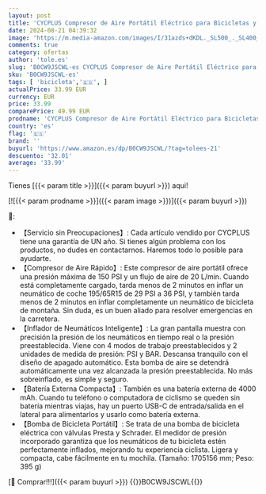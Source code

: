 ```yaml
---
layout: post
title: 'CYCPLUS Compresor de Aire Portátil Eléctrico para Bicicletas y Vehículos  150 PSI  Recargable con Pantalla LED y Apagado Automático. Ideal para Neumáticos de Bicicleta  Coche  Motocicleta y Balones'
date: 2024-08-21 04:39:32
image: 'https://m.media-amazon.com/images/I/31azds+dKDL._SL500_._SL400_.jpg'
comments: true
category: ofertas
author: 'tole.es'
slug: 'B0CW9JSCWL-es CYCPLUS Compresor de Aire Portátil Eléctrico para...'
sku: 'B0CW9JSCWL-es'
tags: [ 'bicicleta','🇪🇸', ]
actualPrice: 33.99 EUR
currency: EUR
price: 33.99
comparePrice: 49.99 EUR
prodname: 'CYCPLUS Compresor de Aire Portátil Eléctrico para Bicicletas y Vehículos  150 PSI  Recargable con Pantalla LED y Apagado Automático. Ideal para Neumáticos de Bicicleta  Coche  Motocicleta y Balones'
country: 'es'
flag: '🇪🇸'
brand: ''
buyurl: 'https://www.amazon.es/dp/B0CW9JSCWL/?tag=tolees-21'
descuento: '32.01'
average: '33.99'
---
```


Tienes [{{< param title >}}]({{< param buyurl >}}) aqui!

[![{{< param prodname >}}]({{< param image >}})]({{< param buyurl >}})

🔎:

- 【Servicio sin Preocupaciones】: Cada artículo vendido por CYCPLUS tiene una garantía de UN año. Si tienes algún problema con los productos, no dudes en contactarnos. Haremos todo lo posible para ayudarte.
- 【Compresor de Aire Rápido】: Este compresor de aire portátil ofrece una presión máxima de 150 PSI y un flujo de aire de 20 L/min. Cuando está completamente cargado, tarda menos de 2 minutos en inflar un neumático de coche 195/65R15 de 29 PSI a 36 PSI, y también tarda menos de 2 minutos en inflar completamente un neumático de bicicleta de montaña. Sin duda, es un buen aliado para resolver emergencias en la carretera.
- 【Inflador de Neumáticos Inteligente】: La gran pantalla muestra con precisión la presión de los neumáticos en tiempo real o la presión preestablecida. Viene con 4 modos de trabajo preestablecidos y 2 unidades de medida de presión: PSI y BAR. Descansa tranquilo con el diseño de apagado automático. Esta bomba de aire se detendrá automáticamente una vez alcanzada la presión preestablecida. No más sobreinflado, es simple y seguro.
- 【Batería Externa Compacta】: También es una batería externa de 4000 mAh. Cuando tu teléfono o computadora de ciclismo se queden sin batería mientras viajas, hay un puerto USB-C de entrada/salida en el lateral para alimentarlos y usarlo como batería externa.
- 【Bomba de Bicicleta Portátil】: Se trata de una bomba de bicicleta eléctrica con válvulas Presta y Schrader. El medidor de presión incorporado garantiza que los neumáticos de tu bicicleta estén perfectamente inflados, mejorando tu experiencia ciclista. Ligera y compacta, cabe fácilmente en tu mochila. (Tamaño: 1705156 mm; Peso: 395 g)

[🛒 Comprar!!!]({{< param buyurl >}})
{{<world>}}B0CW9JSCWL{{</world>}}
